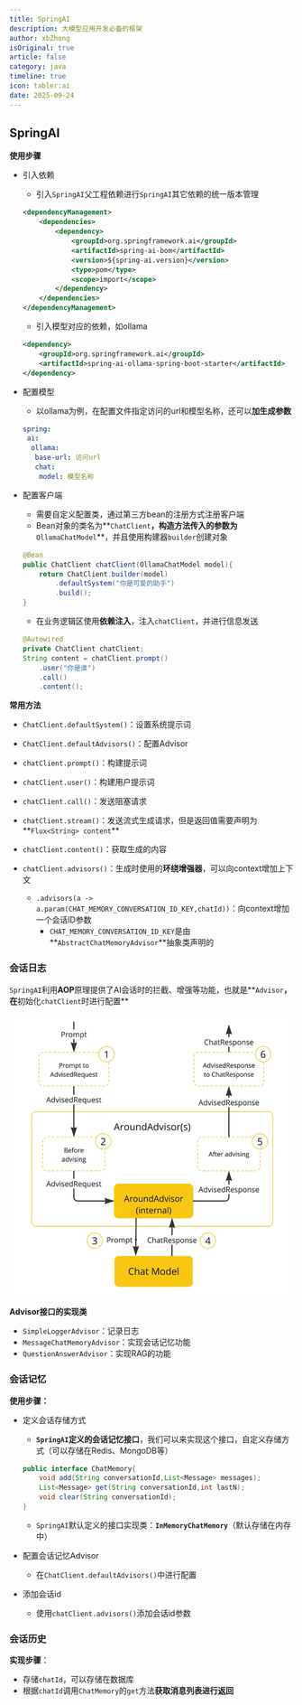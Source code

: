 ```yaml
---
title: SpringAI
description: 大模型应用开发必备的框架
author: xbZhong
isOriginal: true
article: false
category: java
timeline: true
icon: tabler:ai
date: 2025-09-24
---
```

## SpringAI

**使用步骤**

- 引入依赖

  - 引入`SpringAI`父工程依赖进行`SpringAI`其它依赖的统一版本管理

  ```xml
  <dependencyManagement>
      <dependencies>
          <dependency>
              <groupId>org.springframework.ai</groupId>
              <artifactId>spring-ai-bom</artifactId>
              <version>${spring-ai.version}</version>
              <type>pom</type>
              <scope>import</scope>
          </dependency>
      </dependencies>
  </dependencyManagement>
  ```

  - 引入模型对应的依赖，如ollama

  ```xml
  <dependency>
      <groupId>org.springframework.ai</groupId>
      <artifactId>spring-ai-ollama-spring-boot-starter</artifactId>
  </dependency>
  ```

- 配置模型

  - 以ollama为例，在配置文件指定访问的url和模型名称，还可以**加生成参数**

  ```yml
  spring:
   ai:
    ollama:
     base-url: 访问url
     chat:
      model: 模型名称
  ```

- 配置客户端

  - 需要自定义配置类，通过第三方bean的注册方式注册客户端
  - Bean对象的类名为**`ChatClient`**，构造方法传入的参数为**`OllamaChatModel`**，并且使用构建器`builder`创建对象

  ```java
  @Bean
  public ChatClient chatClient(OllamaChatModel model){
      return ChatClient.builder(model)
          .defaultSystem("你是可爱的助手")
          .build();
  }
  ```

  - 在业务逻辑区使用**依赖注入**，注入`chatClient`，并进行信息发送

  ```java
  @Autowired
  private ChatClient chatClient;
  String content = chatClient.prompt()
      .user("你是谁")
      .call()
      .content();
  ```

**常用方法**

- `ChatClient.defaultSystem()`：设置系统提示词

- `ChatClient.defaultAdvisors()`：配置Advisor

- `chatClient.prompt()`：构建提示词
- `chatClient.user()`：构建用户提示词
- `chatClient.call()`：发送阻塞请求
- `chatClient.stream()`：发送流式生成请求，但是返回值需要声明为**`Flux<String> content`**
- `chatClient.content()`：获取生成的内容
- `chatClient.advisors()`：生成时使用的**环绕增强器**，可以向context增加上下文
  - `.advisors(a -> a.param(CHAT_MEMORY_CONVERSATION_ID_KEY,chatId))`：向context增加一个会话ID参数
    - `CHAT_MEMORY_CONVERSATION_ID_KEY`是由**`AbstractChatMemoryAdvisor`**抽象类声明的


### 会话日志

`SpringAI`利用**AOP**原理提供了AI会话时的拦截、增强等功能，也就是**`Advisor`**，在**初始化`chatClient`时进行配置**

![image-20250915194026653](/screenshot/backend/image-20250915194026653.png)

**Advisor接口的实现类**

- `SimpleLoggerAdvisor`：记录日志
- `MessageChatMemoryAdvisor`：实现会话记忆功能
- `QuestionAnswerAdvisor`：实现RAG的功能

### 会话记忆

**使用步骤：**

- 定义会话存储方式

  - **`SpringAI`定义的会话记忆接口**，我们可以来实现这个接口，自定义存储方式（可以存储在Redis、MongoDB等）

  ```java
  public interface ChatMemory{
      void add(String conversationId,List<Message> messages);
      List<Message> get(String conversationId,int lastN);
      void clear(String conversationId);
  }
  ```

  - `SpringAI`默认定义的接口实现类：**`InMemoryChatMemory`**（默认存储在内存中）

- 配置会话记忆Advisor

  - 在`ChatClient.defaultAdvisors()`中进行配置

- 添加会话id

  - 使用`chatClient.advisors()`添加会话id参数

### 会话历史

**实现步骤**：

- 存储`chatId`，可以存储在数据库
- 根据`chatId`调用`ChatMemory`的`get`方法**获取消息列表进行返回**
